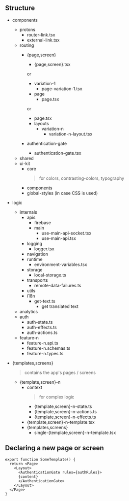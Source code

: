 ## Structure

- components
  - protons
    - router-link.tsx
    - external-link.tsx
  - routing
    - {page,screen}
      - {page,screen}.tsx
      
      or
        
      - variation-1
        - page-variation-1.tsx
      - page
        - page.tsx

      or

      - page.tsx
      - layouts
        - variation-n
          - variation-n-layout.tsx
    - authentication-gate
      - authentication-gate.tsx
  - shared
  - ui-kit
    - core
      > for colors, contrasting-colors, typography
    - components
    - global-styles (in case CSS is used)
- logic
  - internals
    - apis
      - firebase
      - main
        - use-main-api-socket.tsx
        - use-main-api.tsx
    - logging
      - logger.tsx
    - navigation
    - runtime
      - environment-variables.tsx
    - storage
      - local-storage.ts
    - transports
      - remote-data-failures.ts
    - utils
    - i18n
      - get-text.ts
        - get translated text
  - analytics
  - auth
    - auth-state.ts
    - auth-effects.ts
    - auth-actions.ts
  - feature-n
    - feature-n.api.ts
    - feature-n.schemas.ts
    - feature-n.types.ts
- {templates,screens}
  > contains the app's pages / screens

  - {template,screen}-n
    - context
      > for complex logic
      - {template,screen}-n-state.ts
      - {template,screen}-n-actions.ts
      - {template,screen}-n-effects.ts
    - {template,screen}-n-template.tsx
    - {templates,screens}
      - single-{template,screen}-n-template.tsx

## Declaring a new page or screen

```tsx
export function SomeTemplate() {
  return <Page>
    <Layout>
      <AuthenticationGate rules={authRules}>
      {content}
      </AuthenticationGate>
    </Layout>
  </Page>
}
```